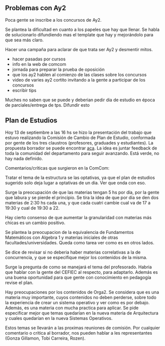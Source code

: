## Problemas con Ay2

Poca gente se inscribe a los concursos de Ay2.

Se plantea la dificultad en cuanto a los papeles que hay que llenar. Se habla de solucionarlo difundiendo mas el template que hay y mejorándolo para que sea más claro.

Hacer una campaña para aclarar de que trata ser Ay2 y desmentir mitos.
- hacer pasadas por cursos
- info en la web de comcom
- jornada para preparar la prueba de oposición
- que los ay2 hablen al comienzo de las clases sobre los concursos
- video de varies ay2 cortito invitando a la gente a participar de los concursos
- escribir tips

Muches no saben que se puede y deberian pedir dia de estudio en época de parciales/entrega de tps. Difundir esto

## Plan de Estudios

Hoy 13 de septiembre a las 16 hs se hizo la presentación del trabajo que estuvo realizando la Comisión de Cambio de Plan de Estudio, conformada por gente de los tres claustros (profesores, graduades y estudiantes).
La propuesta borrador se puede encontrar [aca](https://drive.google.com/file/d/1N9ULH5wbJWTryAxDkPd3w3c_KQwRqWGZ/view?usp=drivesdk).
La idea es juntar feedback de toda la comunidad del departamento para seguir avanzando. Está verde, no hay nada definido.

Comentarios/críticas que surgieron en la ComCom:

Tratar el tema de la estructura se las optativas, ya que el plan de estudios sugerido solo deja lugar a optativas de un dia. Ver que onda con eso.

Surge la preocupación de que las materias tengan 5 hs por día, por la gente que labura y se pierde el principio. Se tira la idea de que por dia se den dos materias de 2:30 hs cada una, y que cada cuatri cambie cual va de 17 a 19:30 y cual de 19:30 a 22.

Hay cierto consenso de que aumentar la granularidad con materias más chicas es un cambio positivo.

Se plantea la preocupacion de la equivalencia de Fundamentos Matemáticos con Algebra 1 y materias iniciales de otras facultades/universidades. Queda como tarea ver como es en otros lados.

Se dice de revisar si no deberia haber materias correlativas a la de concurrencia, y que se especifique mejor los contenidos de la misma.

Surge la pregunta de como se manejará el tema del profesorado. Habria que hablar con la gente del CEFIEC al respecto, para adaptarlo. Además es una buena oportunidad para que gente con conocimiento en pedagogía revise el plan.

Hay preocupaciones por los contenidos de Orga2. Se considera que es una materia muy importante, cuyos contenidos no deben perderse, sobre todo la experiencia de crear un sistema operativo y ver como es por debajo. Además, es una materia con mucha practica para aplicar. Se pide especificar mejor que temas quedarían en la nueva materia de Arquitectura y cuales quedarían en la nueva Sistemas Operativos.

Estos temas se llevarán a las proximas reuniones de comisión. Por cualquier comentario o critica al borrador, nos pueden hablar a les representantes (Gonza Gillamon, Tobi Carreira, Rozen).
